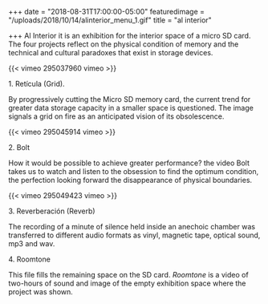 +++
date = "2018-08-31T17:00:00-05:00"
featuredimage = "/uploads/2018/10/14/alinterior_menu_1.gif"
title = "al interior"

+++
Al Interior it is an exhibition for the interior space of a micro SD card. The four projects reflect on the physical condition of memory and the technical and cultural paradoxes that exist in storage devices.

{{< vimeo 295037960 vimeo >}}

1\. Retícula (Grid).

By progressively cutting the Micro SD memory card, the current trend for greater data storage capacity in a smaller space is questioned. The image signals a grid on fire as an anticipated vision of its obsolescence.

{{< vimeo 295045914 vimeo >}}

2\. Bolt

How it would be possible to achieve greater performance? the video Bolt takes us to watch and listen to the obsession to find the optimum condition, the perfection looking forward the disappearance of physical boundaries.

{{< vimeo 295049423 vimeo >}}

3\. Reverberación (Reverb)

The recording of a minute of silence held inside an anechoic chamber was transferred to different audio formats as vinyl, magnetic tape, optical sound, mp3 and wav.

4\. Roomtone

This file fills the remaining space on the SD card. _Roomtone_ is a video of two-hours of sound and image of the empty exhibition space where the project was shown.